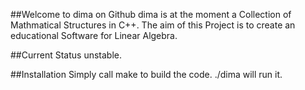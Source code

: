 ##Welcome to dima on Github
dima is at the moment a Collection of Mathmatical Structures in C++. The aim of this Project is to create an educational Software for Linear Algebra.

##Current Status
unstable. 

##Installation
Simply call make to build the code. ./dima will run it.

